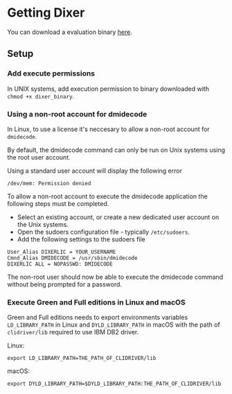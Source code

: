 # Getting Dixer

You can download a evaluation binary [here](../Download.md).

## Setup

### Add execute permissions

In UNIX systems, add execution permission to binary downloaded with `chmod +x dixer_binary`.

### Using a non-root account for dmidecode

In Linux, to use a license it's neccesary to allow a non-root account for `dmidecode`.

By default, the dmidecode command can only be run on Unix systems using the root user account.

Using a standard user account will display the following error

```
/dev/mem: Permission denied
```

To allow a non-root account to execute the dmidecode application the following steps must be completed.

- Select an existing account, or create a new dedicated user account on the Unix systems.
- Open the sudoers configuration file - typically `/etc/sudoers`.
- Add the following settings to the sudoers file

```
User_Alias DIXERLIC = YOUR_USERNAME
Cmnd_Alias DMIDECODE = /usr/sbin/dmidecode
DIXERLIC ALL = NOPASSWD: DMIDECODE
```

The non-root user should now be able to execute the dmidecode command without being prompted for a password.

### Execute Green and Full editions in Linux and macOS

Green and Full editions needs to export environments variables `LD_LIBRARY_PATH` in Linux and `DYLD_LIBRARY_PATH` in macOS with the path of `clidriver/lib` required to use IBM DB2 driver.

Linux:

```
export LD_LIBRARY_PATH=THE_PATH_OF_CLIDRIVER/lib
```

macOS:

```
export DYLD_LIBRARY_PATH=$DYLD_LIBRARY_PATH:THE_PATH_OF_CLIDRIVER/lib
```

